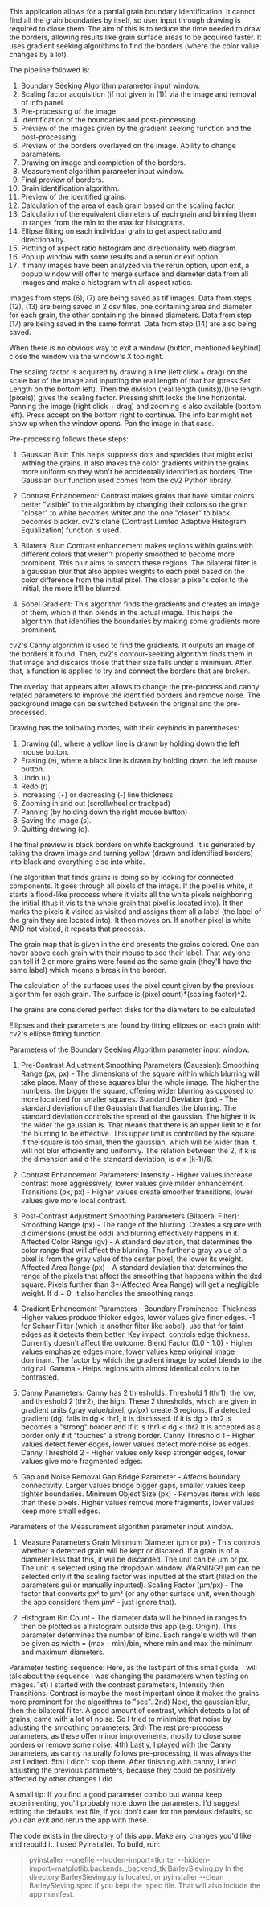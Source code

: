 This application allows for a partial grain boundary identification. It cannot find all the grain boundaries by itself, so user input through drawing is required to close them. The aim of this is to reduce the time needed to draw the borders, allowing results like grain surface areas to be acquired faster. It uses gradient seeking algorithms to find the borders (where the color value changes by a lot). 

The pipeline followed is:
1) Boundary Seeking Algorithm parameter input window.
2) Scaling factor acquisition (if not given in (1)) via the image and removal of info panel.
3) Pre-processing of the image.
4) Identification of the boundaries and post-processing.
5) Preview of the images given by the gradient seeking function and the post-processing. 
6) Preview of the borders overlayed on the image. Ability to change parameters.
7) Drawing on image and completion of the borders.
8) Measurement algorithm parameter input window.
9) Final preview of borders.
10) Grain identification algorithm.
11) Preview of the identified grains.
12) Calculation of the area of each grain based on the scaling factor.
13) Calculation of the equivalent diameters of each grain and binning them in ranges from the min to the max for histograms.
14) Ellipse fitting on each individual grain to get aspect ratio and directionality.
15) Plotting of aspect ratio histogram and directionality web diagram.
16) Pop up window with some results and a rerun or exit option.
17) If many images have been analyzed via the rerun option, upon exit, a popup window will offer to merge surface and diameter data from all images and make a histogram with all aspect ratios.

Images from steps (6), (7) are being saved as tif images.
Data from steps (12), (13) are being saved in 2 csv files, one containing area and diameter for each grain, the other containing the binned diameters.
Data from step (17) are being saved in the same format.
Data from step (14) are also being saved.

When there is no obvious way to exit a window (button, mentioned keybind) close the window via the window's X top right.

The scaling factor is acquired by drawing a line (left click + drag) on the scale bar of the image and inputting the real length of that bar (press Set Length on the bottom left). Then the division (real length (units))/(line length (pixels)) gives the scaling factor. Pressing shift locks the line horizontal. Panning the image (right click + drag) and zooming is also available (bottom left). Press accept on the bottom right to continue. The info bar might not show up when the window opens. Pan the image in that case.

Pre-processing follows these steps:
1) Gaussian Blur:
This helps suppress dots and speckles that might exist withing the grains. It also makes the color gradients within the grains more uniform so they won't be accidentally identified as borders. The Gaussian blur function used comes from the cv2 Python library.

2) Contrast Enhancement:
Contrast makes grains that have similar colors better "visible" to the algorithm by changing their colors so the grain "closer" to white becomes whiter and the one "closer" to black becomes blacker. cv2's clahe (Contrast Limited Adaptive Histogram Equalization) function is used.

3) Bilateral Blur: 
Contrast enhancement makes regions within grains with different colors that weren't properly smoothed to become more prominent. This blur aims to smooth these regions. The bilateral filter is a gaussian blur that also applies weights to each pixel based on the color difference from the initial pixel. The closer a pixel's color to the initial, the more it'll be blurred.

4) Sobel Gradient:
This algorithm finds the gradients and creates an image of them, which it then blends in the actual image. This helps the algorithm that identifies the boundaries by making some gradients more prominent.

cv2's Canny algorithm is used to find the gradients. It outputs an image of the borders it found. Then, cv2's contour-seeking algorithm finds them in that image and discards those that their size falls under a minimum. After that, a function is applied to try and connect the borders that are broken.

The overlay that appears after allows to change the pre-process and canny related parameters to improve the identified borders and remove noise. The background image can be switched between the original and the pre-processed.

Drawing has the following modes, with their keybinds in parentheses:
1) Drawing (d), where a yellow line is drawn by holding down the left mouse button.
2) Erasing (e), where a black line is drawn by holding down the left mouse button.
3) Undo (u)
4) Redo (r)
5) Increasing (+) or decreasing (-) line thickness.
6) Zooming in and out (scrollwheel or trackpad)
7) Panning (by holding down the right mouse button)
8) Saving the image (s).
9) Quitting drawing (q).

The final preview is black borders on white background. It is generated by taking the drawn image and turning yellow (drawn and identified borders) into black and everything else into white.

The algorithm that finds grains is doing so by looking for connected components. It goes through all pixels of the image. If the pixel is white, it starts a flood-like proccess where it visits all the white pixels neighboring the initial (thus it visits the whole grain that pixel is located into). It then marks the pixels it visited as visited and assigns them all a label (the label of the grain they are located into). It then moves on. If another pixel is white AND not visited, it repeats that proccess.

The grain map that is given in the end presents the grains colored. One can hover above each grain with their mouse to see their label. That way one can tell if 2 or more grains were found as the same grain (they'll have the same label) which means a break in the border.

The calculation of the surfaces uses the pixel count given by the previous algorithm for each grain. The surface is (pixel count)*(scaling factor)^2. 

The grains are considered perfect disks for the diameters to be calculated.

Ellipses and their parameters are found by fitting ellipses on each grain with cv2's ellipse fitting function.


Parameters of the Boundary Seeking Algorithm parameter input window.

1) Pre-Contrast Adjustment Smoothing Parameters (Gaussian):
Smoothing Range (px, px) - The dimensions of the square within which blurring will take place. Many of these squares blur the whole image. The higher the numbers, the bigger the square, offering wider blurring as opposed to more localized for smaller squares.
Standard Deviation (px) - The standard deviation of the Gaussian that handles the blurring. The standard deviation controls the spread of the gaussian. The higher it is, the wider the gaussian is. That means that there is an upper limit to it for the blurring to be effective. This upper limit is controlled by the square. If the square is too small, then the gaussian, which will be wider than it, will not blur efficiently and uniformly. The relation between the 2, if k is the dimension and σ the standard deviation, is σ ≤ (k-1)/6.

2) Contrast Enhancement Parameters:
Intensity - Higher values increase contrast more aggressively, lower values give milder enhancement.
Transitions (px, px) - Higher values create smoother transitions, lower values give more local contrast. 

3) Post-Contrast Adjustment Smoothing Parameters (Bilateral Filter):
Smoothing Range (px) - The range of the blurring. Creates a square with d dimensions (must be odd) and blurring effectively happens in it.
Affected Color Range (gv) - A standard deviation, that determines the color range that will affect the blurring. The further a gray value of a pixel is from the gray value of the center pixel, the lower its weight.
Affected Area Range (px) - A standard deviation that determines the range of the pixels that affect the smoothing that happens within the dxd square. Pixels further than 3*(Affected Area Range) will get a negligible weight. If d = 0, it also handles the smoothing range.

4) Gradient Enhancement Parameters - Boundary Prominence:
Thickness - Higher values produce thicker edges, lower values give finer edges. -1 for Scharr Filter (which is another filter like sobel), use that for faint edges as it detects them better. Key impact: controls edge thickness. Currently doesn't affect the outcome.
Blend Factor (0.0 - 1.0) - Higher values emphasize edges more, lower values keep original image dominant. The factor by which the gradient image by sobel blends to the original.
Gamma - Helps regions with almost identical colors to be contrasted.

5) Canny Parameters:
Canny has 2 thresholds. Threshold 1 (thr1), the low, and threshold 2 (thr2), the high. These 2 thresholds, which are given in gradient units (gray value/pixel, gv/px) create 3 regions. If a detected gradient (dg) falls in dg < thr1, it is dismissed. If it is dg > thr2 is becomes a "strong" border and if it is thr1 < dg < thr2 it is accepted as a border only if it "touches" a strong border.
Canny Threshold 1 - Higher values detect fewer edges, lower values detect more noise as edges.
Canny Threshold 2 - Higher values only keep stronger edges, lower values give more fragmented edges.

6) Gap and Noise Removal
Gap Bridge Parameter - Affects boundary connectivity. Larger values bridge bigger gaps, smaller values keep tighter boundaries. 
Minimum Object Size (px) - Removes items with less than these pixels. Higher values remove more fragments, lower values keep more small edges.


Parameters of the Measurement algorithm parameter input window.
1) Measure Parameters
Grain Minimum Diameter (μm or px) - This controls whether a detected grain will be kept or discared. If a grain is of a diameter less that this, it will be discarded. The unit can be μm or px. The unit is selected using the dropdown window. WARNING!! μm can be selected only if the scaling factor was inputted at the start (filled on the parameters gui or manually inputted).
Scaling Factor (μm/px) - The factor that converts px² to μm² (or any other surface unit, even though the app considers them μm² - just ignore that).

2) Histogram Bin Count - The diameter data will be binned in ranges to then be plotted as a histogram outside this app (e.g. Origin). This parameter determines the number of bins. Each range's width will then be given as width = (max - min)/bin, where min and max the minimum and maximum diameters.


Parameter testing sequence:
Here, as the last part of this small guide, I will talk about the sequence I was changing the parameters when testing on images. 
1st) I started with the contrast parameters, Intensity then Transitions. Contrast is maybe the most important since it makes the grains more prominent for the algorithms to "see".
2nd) Next, the gaussian blur, then the bilateral filter. A good amount of contrast, which detects a lot of grains, came with a lot of noise. So I tried to minimize that noise by adjusting the smoothing parameters.
3rd) The rest pre-proccess parameters, as these offer minor improvements, mostly to close some borders or remove some noise.
4th) Lastly, I played with the Canny parameters, as canny naturally follows pre-processing, it was always the last I edited.
5th) I didn't stop there. After finishing with canny, I tried adjusting the previous parameters, because they could be positively affected by other changes I did.

A small tip: If you find a good parameter combo but wanna keep experimenting, you'll probably note down the parameters. I'd suggest editing the defaults text file, if you don't care for the previous defaults, so you can exit and rerun the app with these.

The code exists in the directory of this app. Make any changes you'd like and rebuild it. I used PyInstaller.
To build, run:
> pyinstaller --onefile --hidden-import=tkinter --hidden-import=matplotlib.backends._backend_tk BarleySieving.py
In the directory BarleySieving.py is located, or 
>pyinstaller --clean BarleySieving.spec
If you kept the .spec file. That will also include the app manifest.